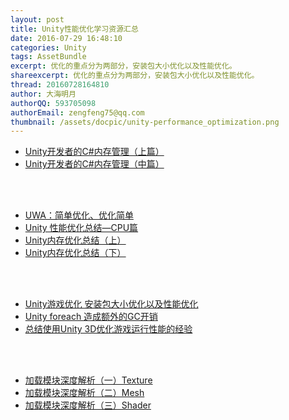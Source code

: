 ```yaml
---
layout: post
title: Unity性能优化学习资源汇总
date: 2016-07-29 16:48:10
categories: Unity
tags: AssetBundle
excerpt: 优化的重点分为两部分，安装包大小优化以及性能优化。
shareexcerpt: 优化的重点分为两部分，安装包大小优化以及性能优化。
thread: 20160728164810
author: 大海明月
authorQQ: 593705098
authorEmail: zengfeng75@qq.com
thumbnail: /assets/docpic/unity-performance_optimization.png
---
```



* [Unity开发者的C#内存管理（上篇）](http://www.cnblogs.com/yishansong/p/4341868.html)
* [Unity开发者的C#内存管理（中篇）](http://www.cnblogs.com/yishansong/p/4344299.html)



<br><br>


* [UWA：简单优化、优化简单](https://zhuanlan.zhihu.com/uwa4d)
* [Unity 性能优化总结—CPU篇](https://zhuanlan.zhihu.com/p/21913747?refer=uwa4d)
* [Unity内存优化总结（上）](https://zhuanlan.zhihu.com/p/21913770?refer=uwa4d)
* [Unity内存优化总结（下）](https://zhuanlan.zhihu.com/p/21913837?refer=uwa4d)



<br><br>


* [Unity游戏优化 安装包大小优化以及性能优化](http://www.dpull.com/blog/2015-04-30-unity_optimize)
* [Unity foreach 造成额外的GC开销](http://www.dpull.com/blog/2015-06-04-unity_mono_foreach)
* [总结使用Unity 3D优化游戏运行性能的经验](http://gamerboom.com/archives/76214)



<br><br>


* [加载模块深度解析（一）Texture](http://blog.uwa4d.com/archives/LoadingPerformance_Texture.html)
* [加载模块深度解析（二）Mesh](http://blog.uwa4d.com/archives/LoadingPerformance_Mesh.html)
* [加载模块深度解析（三）Shader](http://blog.uwa4d.com/archives/LoadingPerformance_Shader.html)


